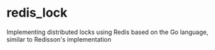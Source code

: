 # redis_lock
Implementing distributed locks using Redis based on the Go language, similar to Redisson's implementation
